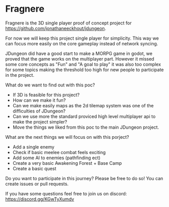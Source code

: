 # Fragnere

Fragnere is the 3D single player proof of concept project for https://github.com/jonathaneeckhout/jdungeon.

For now we will keep this project single player for simplicity. This way we can focus more easily on the core gameplay instead of network syncing.

JDungeon did have a good start to make a MORPG game in godot, we proved that the game works on the multiplayer part. However it missed some core concepts as "Fun" and "A goal to play" it was also too complex for some topics making the threshold too high for new people to participate in the project.

What do we want to find out with this poc?
- If 3D is feasible for this project?
- How can we make it fun?
- Can we make easily maps as the 2d tilemap system was one of the difficulties of JDungeon?
- Can we use more the standard proviced high level multiplayer api to make the project simpler?
- Move the things we liked from this poc to the main JDungeon project. 

What are the next things we will focus on with this porject?
- Add a single enemy
- Check if basic meelee combat feels exciting
- Add some AI to enemies (pathfinding ect)
- Create a very basic Awakening Forest + Base Camp
- Create a basic quest


Do you want to participate in this journey? Please be free to do so! You can create issues or pull requests.

If you have some questions feel free to join us on discord:
https://discord.gg/KGwTyXumdv 
